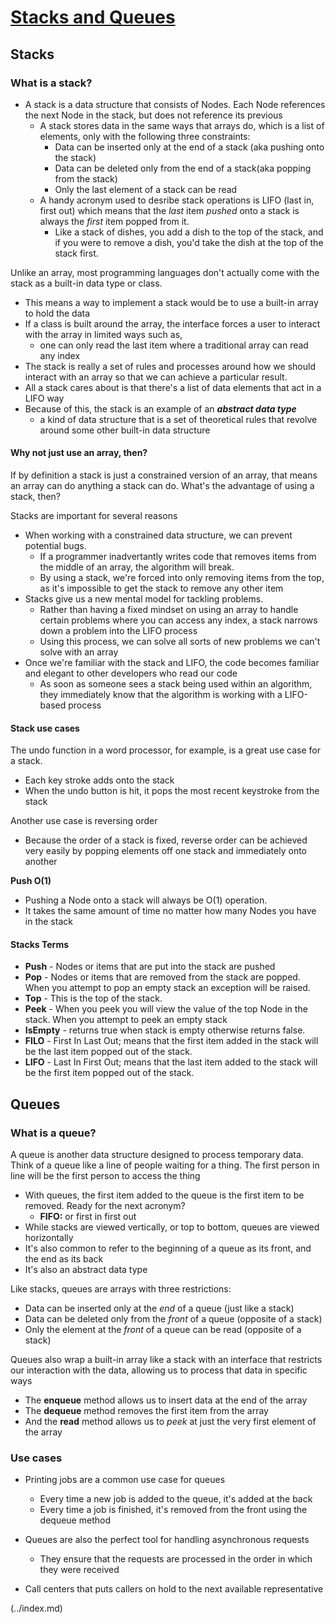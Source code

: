 # [Stacks and Queues](https://codefellows.github.io/common_curriculum/data_structures_and_algorithms/Code_401/class-10/resources/stacks_and_queues.html)

## Stacks

### What is a stack?

- A stack is a data structure that consists of Nodes. Each Node references the next Node in the stack, but does not reference its previous
  - A stack stores data in the same ways that arrays do, which is a list of elements, only with the following three constraints:
    - Data can be inserted only at the end of a stack (aka pushing onto the stack)
    - Data can be deleted only from the end of a stack(aka popping from the stack)
    - Only the last element of a stack can be read
  - A handy acronym used to desribe stack operations is LIFO (last in, first out) which means that the _last_ item _pushed_ onto a stack is always the _first_ item popped from it.
    - Like a stack of dishes, you add a dish to the top of the stack, and if you were to remove a dish, you'd take the dish at the top of the stack first.

Unlike an array, most programming languages don't actually come with the stack as a built-in data type or class. 
  - This means a way to implement a stack would be to use a built-in array to hold the data
  - If a class is built around the array, the interface forces a user to interact with the array in limited ways such as,
    - one can only read the last item where a traditional array can read any index
  - The stack is really a set of rules and processes around how we should interact with an array so that we can achieve a particular result. 
  - All a stack cares about is that there's a list of data elements that act in a LIFO way
  - Because of this, the stack is an example of an **_abstract data type_**
    - a kind of data structure that is a set of theoretical rules that revolve around some other built-in data structure

#### Why not just use an array, then?

If by definition a stack is just a constrained version of an array, that means an array can do anything a stack can do. What's the advantage of using a stack, then?

Stacks are important for several reasons
- When working with a constrained data structure, we can prevent potential bugs.
  - If a programmer inadvertantly writes code that removes items from the middle of an array, the algorithm will break.
  - By using a stack, we're forced into only removing items from the top, as it's impossible to get the stack to remove any other item
- Stacks give us a new mental model for tackling problems.
  - Rather than having a fixed mindset on using an array to handle certain problems where you can access any index, a stack narrows down a problem into the LIFO process
  - Using this process, we can solve all sorts of new problems we can't solve with an array
- Once we're familiar with the stack and LIFO, the code becomes familiar and elegant to other developers who read our code
  - As soon as someone sees a stack being used within an algorithm, they immediately know that the algorithm is working with a LIFO-based process

#### Stack use cases

The undo function in a word processor, for example, is a great use case for a stack. 
- Each key stroke adds onto the stack
- When the undo button is hit, it pops the most recent keystroke from the stack

Another use case is reversing order
- Because the order of a stack is fixed, reverse order can be achieved very easily by popping elements off one stack and immediately onto another

**Push O(1)**

- Pushing a Node onto a stack will always be O(1) operation.
- It takes the same amount of time no matter how many Nodes you have in the stack

#### Stacks Terms

- **Push** - Nodes or items that are put into the stack are pushed
- **Pop** - Nodes or items that are removed from the stack are popped. When you attempt to pop an empty stack an exception will be raised.
- **Top** - This is the top of the stack.
- **Peek** - When you peek you will view the value of the top Node in the stack. When you attempt to peek an empty stack
- **IsEmpty** - returns true when stack is empty otherwise returns false.
- **FILO** - First In Last Out; means that the first item added in the stack will be the last item popped out of the stack.
- **LIFO** - Last In First Out; means that the last item added to the stack will be the first item popped out of the stack.

## Queues

### What is a queue?

A queue is another data structure designed to process temporary data. Think of a queue like a line of people waiting for a thing. The first person in line will be the first person to access the thing
- With queues, the first item added to the queue is the first item to be removed. Ready for the next acronym?
  - **FIFO:** or first in first out
- While stacks are viewed vertically, or top to bottom, queues are viewed horizontally
- It's also common to refer to the beginning of a queue as its front, and the end as its back
- It's also an abstract data type

Like stacks, queues are arrays with three restrictions:
- Data can be inserted only at the _end_ of a queue (just like a stack)
- Data can be deleted only from the _front_ of a queue (opposite of a stack)
- Only the element at the _front_ of a queue can be read (opposite of a stack)

Queues also wrap a built-in array like a stack with an interface that restricts our interaction with the data, allowing us to process that data in specific ways
- The **enqueue** method allows us to insert data at the end of the array
- The **dequeue** method removes the first item from the array
- And the **read** method allows us to _peek_ at just the very first element of the array

### Use cases

- Printing jobs are a common use case for queues
  - Every time a new job is added to the queue, it's added at the back
  - Every time a job is finished, it's removed from the front using the dequeue method

- Queues are also the perfect tool for handling asynchronous requests
  - They ensure that the requests are processed in the order in which they were received

- Call centers that puts callers on hold to the next available representative



 (../index.md)
